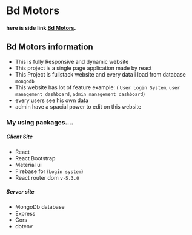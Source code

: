 # Bd Motors

#### here is side link [Bd Motors](https://bd-motors.web.app/).

## Bd Motors information

- This is fully Responsive and dynamic website
- This project is a single page application made by react
- This Project is fullstack website and every data i load from database `mongodb`
- This website has lot of feature example: ( `User Login System`, `user management dashboard`, `admin management dashboard`)
- every users see his own data
- admin have a spacial power to edit on this website

### My using packages....

##### Client Site
- React
- React Bootstrap
- Meterial ui
- Firebase for (`Login system`)
- React router dom `v-5.3.0`


##### Server site
- MongoDb database
- Express
- Cors
- dotenv